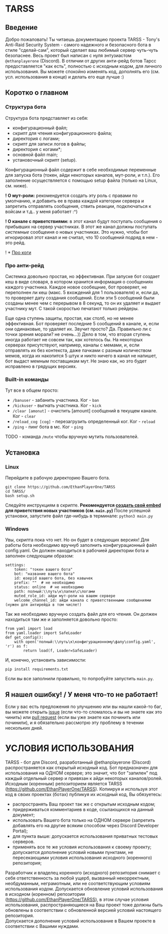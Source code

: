 # TARSS
## Введение
Добро пожаловать! Ты читаешь документацию проекта TARSS - Tony's Anti-Raid Security System - самого надежного и безопасного бота в стиле "сделай-сам", который сделает ваш любимый сервер чуть-чуть безопаснее. Весь проект был написан с нуля энтузиастом `@ethanplayerone` (Discord). В отличии от других анти-рейд ботов Тарсс предоставляется "как есть", полностью с исходным кодом, для личного использования. Вы можете спокойно изменять код, дополнять его (см. усл. использования в конце) и делать его еще лучше :)

## Коротко о главном
### Структура бота
Структура бота представляет из себя:
- конфигурационный файл;
- скрипт для чтения конфигурационного файла;
- директория с логами;
- скрипт для записи логов в файлы;
- директория с когами*;
- основной файл main;
- установочный скрипт (setup).

Конфигурационный файл содержит в себе необходимые переменные для запуска бота (токен, айди некоторых каналов, мут-роли, и т.п.). Его заполнение осуществляется с помощью setup файла (только на Linux, см. ниже).

**! О мут-роли:** рекомендуется создать эту роль c правами по умолчанию, и добавить ее в права каждой категории сервера и запретить отправлять сообщения, ствить реакции, подключаться к войсам и т.д.. у меня работает :^)

**! О канале с приветствиями:** в этот канал будут поступать сообщения о прибывших на сервер участниках. В этот же канал должны поступать _системные_ сообщеиня о новых участниках. Это нужно, чтобы бот игнорировал этот канал и не считал, что 10 сообщений подряд в нем - это рейд.

! * [Про коги](https://docs.disnake.dev/en/stable/ext/commands/cogs.html#cogs)

### Про анти-рейд
Системка довольно простая, но эффективная.
При запуске бот создает кеш в виде словаря, в котором хранится информация о сообщениях каждого участника. Каждое новое сообещние, бот проверяет, не переполнен ли кеш (макс. 5 вхождений для 1 пользователя) и, если да, то проверяет дату создания сообщений. Если эти 5 сообщений были созданы менее чем с перерывом в 8 секунд, то он их удаляет и выдает участнику мут. С такой скоростью печатают только рейдеры.

Еще одна ступень защиты, простая, как столб, но не менее эффективная. 
Бот проверяет последние 5 сообщений в канале, и, если они одинаковые, то удаляет их. 
Звучит просто? Да. Правильно ли с точки зрения морали? не очень...))
Дело в том, что вторая ступень иногда работает не совсем так, как хотелось бы. На некоторых серверах присутствуют, например, каналы с мемами, и, если отправлять их без контекста, даже пачками с разным количеством мемов, когда их накопится 5 штук и никто ничего в канал не напишет, бот выдаст мемным поставщикам мут. 
Не знаю как, но это будет исправлено в грядущих версиях.

### Built-in команды
Тут все в общем просто:
- `/banuser` - забанить участника. Ког - `ban`
- `/kickuser` - выгнать участника. Ког - `kick`
- `/clear [amonut]` - очистить [amount] сообщений в текущем канале. Ког - `clear`
- `/reload_cog [cog]` - перезагрузить определенный ког. Ког - `reload`
- `/ping` - пинг бота в мс. Ког - `ping`

TODO - команда `/mute` чтобы вручную мутить пользователей.
## Установка

### Linux
Перейдите в рабочую директорию Вашего бота. 
```
git clone https://github.com/EthanPlayerOne/TARSS
cd TARSS/
bash setup.sh 
```
Следуйте инструкциям в скрипте.
__Рекомендуется [создать свой embed](https://cog-creators.github.io/discord-embed-sandbox) для приветствия новых участников (см. `main.py`)__
После успешной установки, запустите файл где-нибудь в терминале: `python3 main.py`
### Windows
Увы, скрипта пока что нет. Но он будет в следующих версиях! 
Для работы бота необходимо вручнуб заполнить конфигурационный файл config.yaml. Он должен находиться в рабочией директории бота и заполнен следующим образом: 
```
settings:
    token: "токен вашего бота"
    bot: "название вашего бота"
    id: юзерid вашего бота, без кавычек
    prefix: ""  # не необходимо  
    status: online  # не необходимо
    path: полный:\\путь\к\папке\с\логами
    muted_role_id: айди мут-роли на вашем сервере
    welcome_channel_id: айди канала с приветственными сообщениями (нужен для антирейда в том числе!)
```
Так же необходимо вручную создать файл для его чтения. Он должен находиться там же и заполняется довольно просто:
```
from yaml import load
from yaml.loader import SafeLoader
def get_config():
    with open('полный:\\путь\к\конфигурационному\фалу\config.yaml', 'r') as f:
        return load(f, Loader=SafeLoader)
```
И, конечно, установить зависимости:
```
pip install requirements.txt
```
Если вы все заполнили правильно, то попробуйте запустить `main.py`.
## Я нашел ошибку! / У меня что-то не работает!
Если у вас есть предложения по улучшению или вы нашли какой-то баг, вы можете открыть [issue](https://github.com/EthanPlayerOne/TARSS/issues/new/choose) (если что-то сломалось и вы не знаете как это чинить) или [pull request](https://github.com/EthanPlayerOne/TARSS/compare) (если вы уже знаете как починить или починили), и я обязательно рассмотрю эту проблему в течении нескольких дней.
# УСЛОВИЯ ИСПОЛЬЗОВАНИЯ
TARSS - бот для Discord, разработанный @ethanplayerone (Discord) распространяется как открытый исходный код. Бот предназначен для использования на ОДНОМ сервере; это значит, что бот "запилен" под каждый отдельный сервер и привязан к айди некоторых каналов/ролей. 
Исходным (коренным) репозиторием является TARSS (https://github.com/EthanPlayerOne/TARSS).
Копиируя и используя этот код в своих проектах (ботах) публикуя их исходный код, Вы обязуетесь:
- распространять Ваш проект так же с открытым исходным кодом;
- придерживаться комментариев в коде, ссылающихся на данный документ;
- использовать Вашего бота только на ОДНОМ сервере (запретить добавлять его на другие всяким способом через Discord Developer Portal);
- для пункта выше: допускается использования приватных тестовых серверов.
- применять все те же условия использования к своему проекту; допускается дополнение условий новыми пунктами, не пересекающими условия использования исходного (коренного) репозитория;

Разработчик и владелец коренного (исходного) репозитория снимает с себя ответственность за любой ущерб, вызванный некорректным, необдуманным, неграмотным, или не соответствующим условиям использования кодом.
Допускается обновление условий использования в исходном (коренном) репозитории (https://github.com/EthanPlayerOne/TARSS), в этом случае условия использования, распространяющиеся на Ваш проект тоже должны быть обновлены в соответствии с обновленной версией условий настоящего репозитория.  
Допускается дополнение условий использование в Вашем проекте в соответствии с Вашими нуждами. 